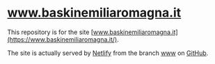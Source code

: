 # www.baskinemiliaromagna.it

This repository is for the site [www.baskinemiliaromagna.it](https://www.baskinemiliaromagna.it/).

The site is actually served by [Netlify](https://www.netlify.com/) from the branch [www](https://github.com/baskinemiliaromagna/baskinemiliaromagna.github.io/tree/www) on [GitHub](https://github.com/).